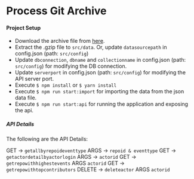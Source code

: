 # Process Git Archive


#### Project Setup

  - Download the archive file from [here](http://data.githubarchive.org/2019-01-01-15.json.gz).
  - Extract the .gzip file to `src/data`. Or, update `datasourcepath` in config.json (path: `src/config`)
  - Update `dbconnection`, `dbname` and `collectionname` in config.json (path: `src/config`) for modifying the DB connection.
  - Update `serverport` in config.json (path: `src/config`) for modifying the API server port.
  - Execute 
       ```$ npm install``` or
       ```$ yarn install```
  - Execute `$ npm run start:import` for importing the data from the json data file.
  - Execute `$ npm run start:api` for running the application and exposing the api.
  
  ##### API Details
 
The following are the API Details:

GET -> `getallbyrepoideventtype` ARGS -> `repoid & eventtype`
GET -> `getactordetailbyactorlogin` ARGS -> `actorid`
GET -> `getrepowithhighestevents` ARGS `actorid`
GET -> `getrepowithtopcontributors`
DELETE -> `deleteactor` ARGS `actorid`
